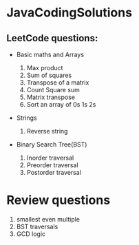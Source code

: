 # JavaCodingSolutions

## LeetCode questions:

- Basic maths and Arrays
    1. Max product
    2. Sum of squares
    3. Transpose of a matrix
    4. Count Square sum
    5. Matrix transpose
    6. Sort an array of 0s 1s 2s

- Strings
    1. Reverse string

- Binary Search Tree(BST)
    1. Inorder traversal
    2. Preorder traversal
    3. Postorder traversal


# Review questions
1. smallest even multiple
2. BST traversals
3. GCD logic